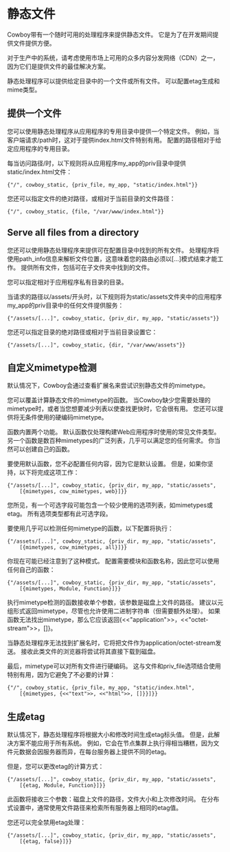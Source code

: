 # 静态文件

Cowboy带有一个随时可用的处理程序来提供静态文件。 它是为了在开发期间提供文件提供方便。

对于生产中的系统，请考虑使用市场上可用的众多内容分发网络（CDN）之一，因为它们是提供文件的最佳解决方案。

静态处理程序可以提供给定目录中的一个文件或所有文件。 可以配置etag生成和mime类型。

##  提供一个文件

您可以使用静态处理程序从应用程序的专用目录中提供一个特定文件。 例如，当客户端请求/path时，这对于提供index.html文件特别有用。 配置的路径相对于给定应用程序的专用目录。

每当访问路径/时，以下规则将从应用程序my_app的priv目录中提供static/index.html文件：
```
{"/", cowboy_static, {priv_file, my_app, "static/index.html"}}
```
您还可以指定文件的绝对路径，或相对于当前目录的文件路径：
```
{"/", cowboy_static, {file, "/var/www/index.html"}}
```

## Serve all files from a directory

您还可以使用静态处理程序来提供可在配置目录中找到的所有文件。 处理程序将使用path_info信息来解析文件位置，这意味着您的路由必须以[...]模式结束才能工作。 提供所有文件，包括可在子文件夹中找到的文件。

您可以指定相对于应用程序私有目录的目录。

当请求的路径以/assets/开头时，以下规则将为static/assets文件夹中的应用程序my_app的priv目录中的任何文件提供服务：
```
{"/assets/[...]", cowboy_static, {priv_dir, my_app, "static/assets"}}
```
您还可以指定目录的绝对路径或相对于当前目录设置它：
```
{"/assets/[...]", cowboy_static, {dir, "/var/www/assets"}}
```
## 自定义mimetype检测

默认情况下，Cowboy会通过查看扩展名来尝试识别静态文件的mimetype。

您可以覆盖计算静态文件的mimetype的函数。 当Cowboy缺少您需要处理的mimetype时，或者当您想要减少列表以使查找更快时，它会很有用。 您还可以提供将无条件使用的硬编码mimetype。

函数内置两个功能。 默认函数仅处理构建Web应用程序时使用的常见文件类型。 另一个函数是数百种mimetypes的广泛列表，几乎可以满足您的任何需求。 你当然可以创建自己的函数。

要使用默认函数，您不必配置任何内容，因为它是默认设置。 但是，如果你坚持，以下将完成这项工作：
```
{"/assets/[...]", cowboy_static, {priv_dir, my_app, "static/assets",
    [{mimetypes, cow_mimetypes, web}]}}
```

您所见，有一个可选字段可能包含一个较少使用的选项列表，如mimetypes或etag。 所有选项类型都有此可选字段。

要使用几乎可以检测任何mimetype的函数，以下配置将执行：
```
{"/assets/[...]", cowboy_static, {priv_dir, my_app, "static/assets",
    [{mimetypes, cow_mimetypes, all}]}}
```

你现在可能已经注意到了这种模式。 配置需要模块和函数名称，因此您可以使用任何自己的函数：
```
{"/assets/[...]", cowboy_static, {priv_dir, my_app, "static/assets",
    [{mimetypes, Module, Function}]}}
```
执行mimetype检测的函数接收单个参数，该参数是磁盘上文件的路径。 建议以元组形式返回mimetype，尽管也允许使用二进制字符串（但需要额外处理）。 如果函数无法找出mimetype，那么它应该返回{<<"application">>，<<"octet-stream">>，[]}。

当静态处理程序无法找到扩展名时，它将把文件作为application/octet-stream发送。 接收此类文件的浏览器将尝试将其直接下载到磁盘。

最后，mimetype可以对所有文件进行硬编码。 这与文件和priv_file选项结合使用特别有用，因为它避免了不必要的计算：
```
{"/", cowboy_static, {priv_file, my_app, "static/index.html",
    [{mimetypes, {<<"text">>, <<"html">>, []}}]}}
```

## 生成etag

默认情况下，静态处理程序将根据大小和修改时间生成etag标头值。 但是，此解决方案不能应用于所有系统。 例如，它会在节点集群上执行得相当糟糕，因为文件元数据会因服务器而异，在每台服务器上提供不同的etag。

但是，您可以更改etag的计算方式：
```
{"/assets/[...]", cowboy_static, {priv_dir, my_app, "static/assets",
    [{etag, Module, Function}]}}
```
此函数将接收三个参数：磁盘上文件的路径，文件大小和上次修改时间。 在分布式设置中，通常使用文件路径来检索所有服务器上相同的etag值。

您还可以完全禁用etag处理：
```
{"/assets/[...]", cowboy_static, {priv_dir, my_app, "static/assets",
    [{etag, false}]}}
```